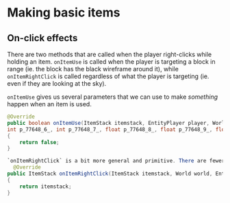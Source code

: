 
# Making basic items

## On-click effects
There are two methods that are called when the player right-clicks while holding an item. `onItemUse` is called when the player is targeting a block in range (ie. the block has the black wireframe around it), while `onItemRightClick` is called regardless of what the player is targeting (ie. even if they are looking at the sky).

`onItemUse` gives us several parameters that we can use to make _something_ happen when an item is used.

```java
@Override
public boolean onItemUse(ItemStack itemstack, EntityPlayer player, World world, int p_77648_4_, int p_77648_5_, 
int p_77648_6_, int p_77648_7_, float p_77648_8_, float p_77648_9_, float p_77648_10_)
{
    return false;
}
```

```java
`onItemRightClick` is a bit more general and primitive. There are fewer arguments given to us,
  @Override
public ItemStack onItemRightClick(ItemStack itemstack, World world, EntityPlayer player)
{
    return itemstack;
}
```